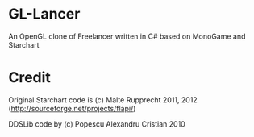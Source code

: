 GL-Lancer
=========

An OpenGL clone of Freelancer written in C# based on MonoGame and Starchart



Credit
=========

Original Starchart code is (c) Malte Rupprecht  2011, 2012 (http://sourceforge.net/projects/flapi/)

DDSLib code by (c) Popescu Alexandru Cristian 2010

